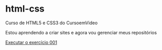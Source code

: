 # html-css
 Curso de HTML5 e CSS3 do CursoemVideo

Estou aprendendo a criar sites e agora vou gerenciar meus repositórios

<a href="https://vinicius-mattos.github.io/html-css/exercicios/ex001/">Executar o exercício 001</a>